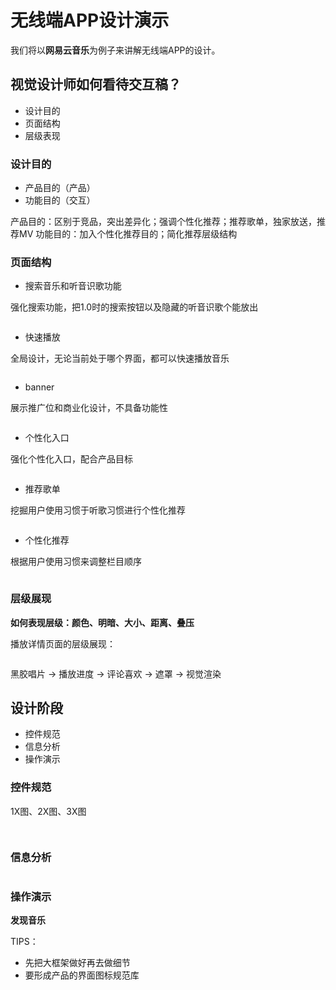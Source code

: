 # 无线端APP设计演示

我们将以**网易云音乐**为例子来讲解无线端APP的设计。

## 视觉设计师如何看待交互稿？ 

- 设计目的
- 页面结构
- 层级表现

### 设计目的

- 产品目的（产品）
- 功能目的（交互）

产品目的：区别于竞品，突出差异化；强调个性化推荐；推荐歌单，独家放送，推荐MV
功能目的：加入个性化推荐目的；简化推荐层级结构

### 页面结构

- 搜索音乐和听音识歌功能

强化搜索功能，把1.0时的搜索按钮以及隐藏的听音识歌个能放出

![]()

- 快速播放

全局设计，无论当前处于哪个界面，都可以快速播放音乐

![]()

- banner

展示推广位和商业化设计，不具备功能性

![]()

- 个性化入口

强化个性化入口，配合产品目标

![]()

- 推荐歌单

挖掘用户使用习惯于听歌习惯进行个性化推荐

![]()


- 个性化推荐

根据用户使用习惯来调整栏目顺序

![]()

### 层级展现

**如何表现层级：颜色、明暗、大小、距离、叠压**

播放详情页面的层级展现：

![]()

黑胶唱片 -> 播放进度 -> 评论喜欢 -> 遮罩 -> 视觉渲染

## 设计阶段

- 控件规范
- 信息分析
- 操作演示

### 控件规范

1X图、2X图、3X图

![]()

![]()

### 信息分析

![]()

### 操作演示

**发现音乐**

TIPS：

- 先把大框架做好再去做细节
- 要形成产品的界面图标规范库








